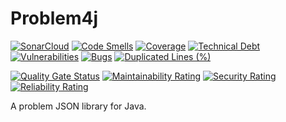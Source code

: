 # Problem4j

[![SonarCloud](https://github.com/grupo-de-sempre/problem4j/actions/workflows/build.yaml/badge.svg)](https://github.com/grupo-de-sempre/problem4j/actions/workflows/build.yaml)
[![Code Smells](https://sonarcloud.io/api/project_badges/measure?project=grupo-de-sempre_problem4j&metric=code_smells)](https://sonarcloud.io/summary/new_code?id=grupo-de-sempre_problem4j)
[![Coverage](https://sonarcloud.io/api/project_badges/measure?project=grupo-de-sempre_problem4j&metric=coverage)](https://sonarcloud.io/summary/new_code?id=grupo-de-sempre_problem4j)
[![Technical Debt](https://sonarcloud.io/api/project_badges/measure?project=grupo-de-sempre_problem4j&metric=sqale_index)](https://sonarcloud.io/summary/new_code?id=grupo-de-sempre_problem4j)
[![Vulnerabilities](https://sonarcloud.io/api/project_badges/measure?project=grupo-de-sempre_problem4j&metric=vulnerabilities)](https://sonarcloud.io/summary/new_code?id=grupo-de-sempre_problem4j)
[![Bugs](https://sonarcloud.io/api/project_badges/measure?project=grupo-de-sempre_problem4j&metric=bugs)](https://sonarcloud.io/summary/new_code?id=grupo-de-sempre_problem4j)
[![Duplicated Lines (%)](https://sonarcloud.io/api/project_badges/measure?project=grupo-de-sempre_problem4j&metric=duplicated_lines_density)](https://sonarcloud.io/summary/new_code?id=grupo-de-sempre_problem4j)


[![Quality Gate Status](https://sonarcloud.io/api/project_badges/measure?project=grupo-de-sempre_problem4j&metric=alert_status)](https://sonarcloud.io/summary/new_code?id=grupo-de-sempre_problem4j)
[![Maintainability Rating](https://sonarcloud.io/api/project_badges/measure?project=grupo-de-sempre_problem4j&metric=sqale_rating)](https://sonarcloud.io/summary/new_code?id=grupo-de-sempre_problem4j)
[![Security Rating](https://sonarcloud.io/api/project_badges/measure?project=grupo-de-sempre_problem4j&metric=security_rating)](https://sonarcloud.io/summary/new_code?id=grupo-de-sempre_problem4j)
[![Reliability Rating](https://sonarcloud.io/api/project_badges/measure?project=grupo-de-sempre_problem4j&metric=reliability_rating)](https://sonarcloud.io/summary/new_code?id=grupo-de-sempre_problem4j)


A problem JSON library for Java.